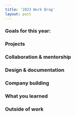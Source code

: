 ```yaml
---
title: '2023 Work Brag'
layout: post
---
```


### Goals for this year:

### Projects

### Collaboration & mentorship

### Design & documentation

### Company building

### What you learned

### Outside of work

